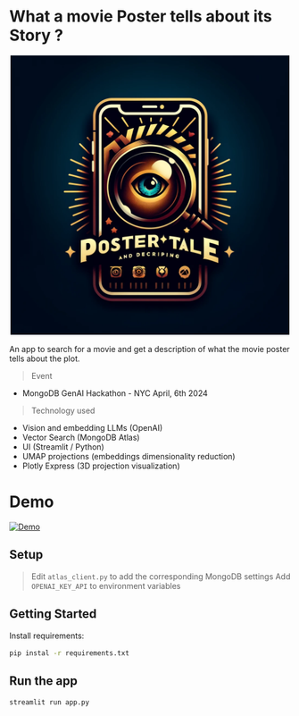 # What a movie Poster tells about its Story ?

<p align="center"><img src="logo.png" width="500" /></p>

An app to search for a movie and get a description of what the movie poster tells about the plot.

> Event

- MongoDB GenAI Hackathon - NYC April, 6th 2024


> Technology used

- Vision and embedding LLMs (OpenAI)
- Vector Search (MongoDB Atlas)
- UI (Streamlit / Python)
- UMAP projections (embeddings dimensionality reduction)
- Plotly Express (3D projection visualization)


# Demo

[![Demo](http://img.youtube.com/vi/elXIyfNfdC8/0.jpg)](http://www.youtube.com/watch?v=elXIyfNfdC8?si=HDFgKoeskBmilt9L)

## Setup

> Edit `atlas_client.py` to add the corresponding MongoDB settings
> Add `OPENAI_KEY_API` to environment variables

 ## Getting Started

 Install requirements:

```bash
pip instal -r requirements.txt
```

## Run the app

```bash
streamlit run app.py
```

